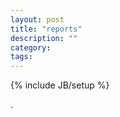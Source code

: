 ```yaml
---
layout: post
title: "reports"
description: ""
category: 
tags: 
---
```

{% include JB/setup %}

<META HTTP-EQUIV=REFRESH CONTENT="1; URL=http://github.com/trinker/reports">.